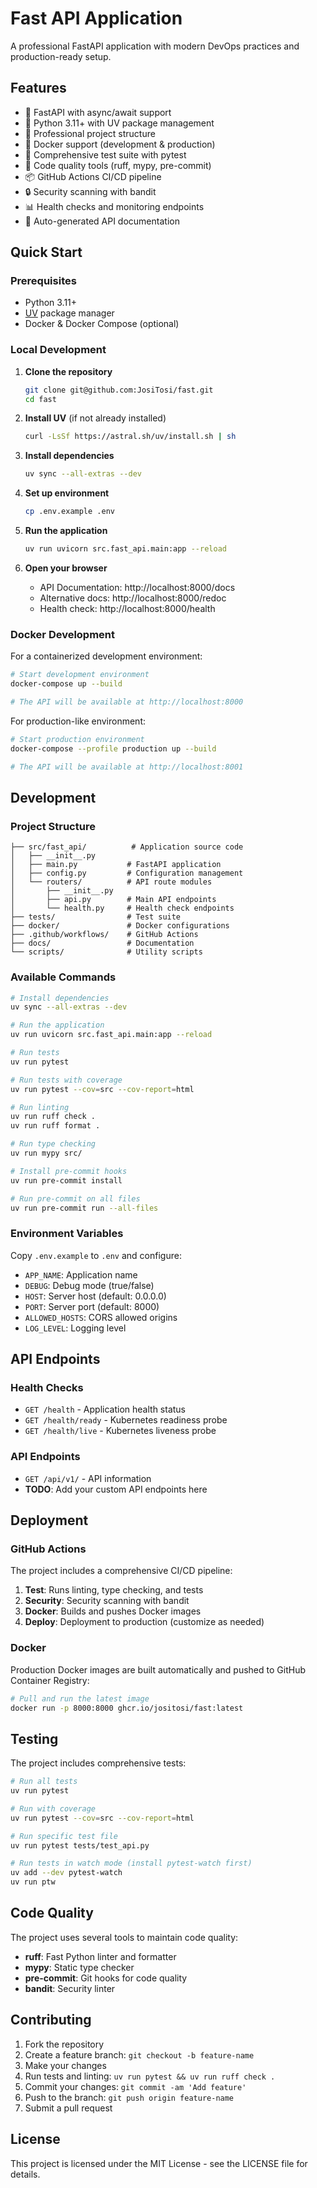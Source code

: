 # Fast API Application

A professional FastAPI application with modern DevOps practices and production-ready setup.

## Features

- 🚀 FastAPI with async/await support
- 🐍 Python 3.11+ with UV package management
- 🔧 Professional project structure
- 🐳 Docker support (development & production)
- 🧪 Comprehensive test suite with pytest
- 🎯 Code quality tools (ruff, mypy, pre-commit)
- 📦 GitHub Actions CI/CD pipeline
- 🔒 Security scanning with bandit
- 📊 Health checks and monitoring endpoints
- 📖 Auto-generated API documentation

## Quick Start

### Prerequisites

- Python 3.11+
- [UV](https://docs.astral.sh/uv/) package manager
- Docker & Docker Compose (optional)

### Local Development

1. **Clone the repository**
   ```bash
   git clone git@github.com:JosiTosi/fast.git
   cd fast
   ```

2. **Install UV** (if not already installed)
   ```bash
   curl -LsSf https://astral.sh/uv/install.sh | sh
   ```

3. **Install dependencies**
   ```bash
   uv sync --all-extras --dev
   ```

4. **Set up environment**
   ```bash
   cp .env.example .env
   ```

5. **Run the application**
   ```bash
   uv run uvicorn src.fast_api.main:app --reload
   ```

6. **Open your browser**
   - API Documentation: http://localhost:8000/docs
   - Alternative docs: http://localhost:8000/redoc
   - Health check: http://localhost:8000/health

### Docker Development

For a containerized development environment:

```bash
# Start development environment
docker-compose up --build

# The API will be available at http://localhost:8000
```

For production-like environment:

```bash
# Start production environment
docker-compose --profile production up --build

# The API will be available at http://localhost:8001
```

## Development

### Project Structure

```
├── src/fast_api/          # Application source code
│   ├── __init__.py
│   ├── main.py           # FastAPI application
│   ├── config.py         # Configuration management
│   └── routers/          # API route modules
│       ├── __init__.py
│       ├── api.py        # Main API endpoints
│       └── health.py     # Health check endpoints
├── tests/                # Test suite
├── docker/               # Docker configurations
├── .github/workflows/    # GitHub Actions
├── docs/                 # Documentation
└── scripts/              # Utility scripts
```

### Available Commands

```bash
# Install dependencies
uv sync --all-extras --dev

# Run the application
uv run uvicorn src.fast_api.main:app --reload

# Run tests
uv run pytest

# Run tests with coverage
uv run pytest --cov=src --cov-report=html

# Run linting
uv run ruff check .
uv run ruff format .

# Run type checking
uv run mypy src/

# Install pre-commit hooks
uv run pre-commit install

# Run pre-commit on all files
uv run pre-commit run --all-files
```

### Environment Variables

Copy `.env.example` to `.env` and configure:

- `APP_NAME`: Application name
- `DEBUG`: Debug mode (true/false)
- `HOST`: Server host (default: 0.0.0.0)
- `PORT`: Server port (default: 8000)
- `ALLOWED_HOSTS`: CORS allowed origins
- `LOG_LEVEL`: Logging level

## API Endpoints

### Health Checks

- `GET /health` - Application health status
- `GET /health/ready` - Kubernetes readiness probe
- `GET /health/live` - Kubernetes liveness probe

### API Endpoints

- `GET /api/v1/` - API information
- **TODO**: Add your custom API endpoints here

## Deployment

### GitHub Actions

The project includes a comprehensive CI/CD pipeline:

1. **Test**: Runs linting, type checking, and tests
2. **Security**: Security scanning with bandit
3. **Docker**: Builds and pushes Docker images
4. **Deploy**: Deployment to production (customize as needed)

### Docker

Production Docker images are built automatically and pushed to GitHub Container Registry:

```bash
# Pull and run the latest image
docker run -p 8000:8000 ghcr.io/jositosi/fast:latest
```

## Testing

The project includes comprehensive tests:

```bash
# Run all tests
uv run pytest

# Run with coverage
uv run pytest --cov=src --cov-report=html

# Run specific test file
uv run pytest tests/test_api.py

# Run tests in watch mode (install pytest-watch first)
uv add --dev pytest-watch
uv run ptw
```

## Code Quality

The project uses several tools to maintain code quality:

- **ruff**: Fast Python linter and formatter
- **mypy**: Static type checker
- **pre-commit**: Git hooks for code quality
- **bandit**: Security linter

## Contributing

1. Fork the repository
2. Create a feature branch: `git checkout -b feature-name`
3. Make your changes
4. Run tests and linting: `uv run pytest && uv run ruff check .`
5. Commit your changes: `git commit -am 'Add feature'`
6. Push to the branch: `git push origin feature-name`
7. Submit a pull request

## License

This project is licensed under the MIT License - see the LICENSE file for details.
